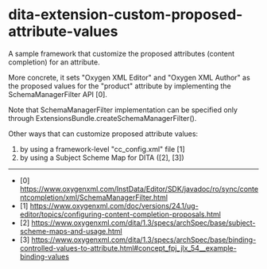 # dita-extension-custom-proposed-attribute-values

A sample framework that customize the proposed attributes (content completion) for an attribute.

More concrete, it sets "Oxygen XML Editor" and "Oxygen XML Author" as the proposed values for the "product" attribute by implementing the SchemaManagerFilter API [0].

Note that SchemaManagerFilter implementation can be specified only through ExtensionsBundle.createSchemaManagerFilter().


Other ways that can customize proposed attribute values:
1. by using a framework-level "cc_config.xml" file [1]
1. by using a Subject Scheme Map for DITA ([2], [3])

--- 

- [0] https://www.oxygenxml.com/InstData/Editor/SDK/javadoc/ro/sync/contentcompletion/xml/SchemaManagerFilter.html
- [1] https://www.oxygenxml.com/doc/versions/24.1/ug-editor/topics/configuring-content-completion-proposals.html
- [2] https://www.oxygenxml.com/dita/1.3/specs/archSpec/base/subject-scheme-maps-and-usage.html
- [3] https://www.oxygenxml.com/dita/1.3/specs/archSpec/base/binding-controlled-values-to-attribute.html#concept_fpj_jlx_54__example-binding-values
